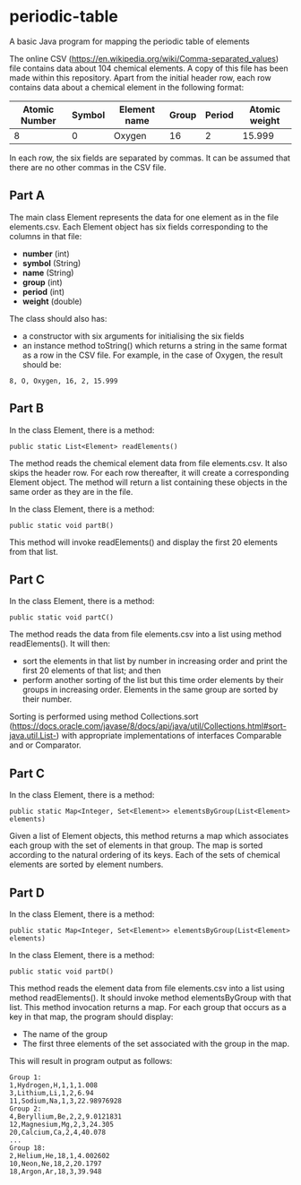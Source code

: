 # periodic-table
A basic Java program for mapping the periodic table of elements

The online CSV (https://en.wikipedia.org/wiki/Comma-separated_values) file contains data about 104 chemical elements. A copy of this file has been made within this repository. Apart from the initial header row, each row contains data about a chemical element in the following format:

| Atomic Number | Symbol        | Element name  | Group         | Period        | Atomic weight |
| ------------- | ------------- | ------------- | ------------- | ------------- | ------------- |
| 8             | 0             | Oxygen        | 16            | 2             | 15.999        |

In each row, the six fields are separated by commas. It can be assumed that there are no other commas in the CSV file.

## Part A

The main class Element represents the data for one element as in the file elements.csv. Each Element object has six fields corresponding to the columns in that file: 
* **number** (int)
* **symbol** (String)
* **name** (String)
* **group** (int)
* **period** (int)
* **weight** (double) 

The class should also has: 
* a constructor with six arguments for initialising the six fields
* an instance method toString() which returns a string in the same format as a row in the CSV file. For example, in the case of Oxygen, the result should be:
```
8, O, Oxygen, 16, 2, 15.999
```

## Part B

In the class Element, there is a method:
```
public static List<Element> readElements()
```
The method reads the chemical element data from file elements.csv. It also skips the header row. For each row thereafter, it will create a corresponding Element object. The method will return a list containing these objects in the same order as they are in the file.

In the class Element, there is a method:
```
public static void partB()
```
This method will invoke readElements() and display the first 20 elements from that list. 

## Part C

In the class Element, there is a method:
```
public static void partC()
```

The method reads the data from file elements.csv into a list using method readElements(). It will then:
* sort the elements in that list by number in increasing order and print the first 20 elements of that list; and then
* perform another sorting of the list but this time order elements by their groups in increasing order. Elements in the same group are sorted by their number.

Sorting is performed using method Collections.sort
(https://docs.oracle.com/javase/8/docs/api/java/util/Collections.html#sort-java.util.List-)
with appropriate implementations of interfaces Comparable<Element> and or Comparator<Element>.

## Part C

In the class Element, there is a method:
```
public static Map<Integer, Set<Element>> elementsByGroup(List<Element> elements)
```

Given a list of Element objects, this method returns a map which associates each group with the set of elements in that group. The map is sorted according to the natural ordering of its keys. Each of the sets of chemical elements are sorted by element numbers. 

## Part D

In the class Element, there is a method:
```
public static Map<Integer, Set<Element>> elementsByGroup(List<Element> elements)
```

In the class Element, there is a method:
```
public static void partD()
```
This method reads the element data from file elements.csv into a list using method readElements(). It should invoke method elementsByGroup with that list. This method invocation returns a map. For each group that occurs as a key in that map, the program should display:
* The name of the group
* The first three elements of the set associated with the group in the map.

This will result in program output as follows:
```
Group 1:
1,Hydrogen,H,1,1,1.008
3,Lithium,Li,1,2,6.94
11,Sodium,Na,1,3,22.98976928
Group 2:
4,Beryllium,Be,2,2,9.0121831
12,Magnesium,Mg,2,3,24.305
20,Calcium,Ca,2,4,40.078
...
Group 18:
2,Helium,He,18,1,4.002602
10,Neon,Ne,18,2,20.1797
18,Argon,Ar,18,3,39.948
```
